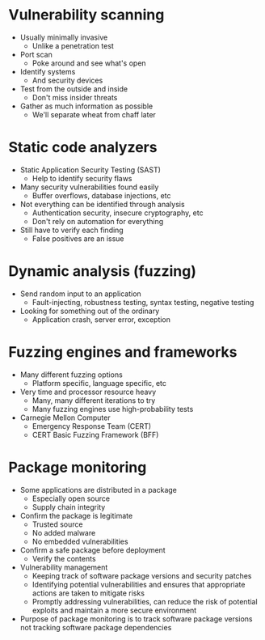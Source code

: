 # Vulnerability scanning
- Usually minimally invasive
	- Unlike a penetration test
- Port scan
	- Poke around and see what's open
- Identify systems
	- And security devices
- Test from the outside and inside
	- Don't miss insider threats
- Gather as much information as possible
	- We'll separate wheat from chaff later
# Static code analyzers
- Static Application Security Testing (SAST)
	- Help to identify security flaws
- Many security vulnerabilities found easily
	- Buffer overflows, database injections, etc
- Not everything can be identified through analysis
	- Authentication security, insecure cryptography, etc
	- Don't rely on automation for everything
- Still have to verify each finding
	- False positives are an issue
# Dynamic analysis (fuzzing)
- Send random input to an application
	- Fault-injecting, robustness testing, syntax testing, negative testing
- Looking for something out of the ordinary
	- Application crash, server error, exception
# Fuzzing engines and frameworks
- Many different fuzzing options
	- Platform specific, language specific, etc
- Very time and processor resource heavy
	- Many, many different iterations to try
	- Many fuzzing engines use high-probability tests
- Carnegie Mellon Computer
	- Emergency Response Team (CERT)
	- CERT Basic Fuzzing Framework (BFF)
# Package monitoring
- Some applications are distributed in a package
	- Especially open source
	- Supply chain integrity
- Confirm the package is legitimate
	- Trusted source
	- No added malware
	- No embedded vulnerabilities
- Confirm a safe package before deployment
	- Verify the contents
- Vulnerability management
	- Keeping track of software package versions and security patches
	- Identifying potential vulnerabilities and ensures that appropriate actions are taken to mitigate risks
	- Promptly addressing vulnerabilities, can reduce the risk of potential exploits and maintain a more secure environment
- Purpose of package monitoring is to track software package versions not tracking software package dependencies 